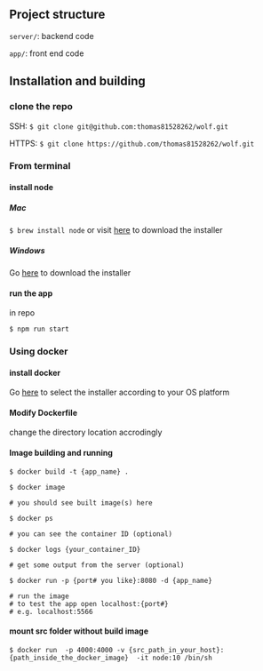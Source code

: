 ## Project structure

`server/`: backend code

`app/`: front end code

## Installation and building

### clone the repo

SSH: `$ git clone git@github.com:thomas81528262/wolf.git`

HTTPS: `$ git clone https://github.com/thomas81528262/wolf.git`

### From terminal

#### install node

##### Mac
`$ brew install node` or visit [here](https://nodejs.org/en/download/) to download the installer

##### Windows

Go [here](https://nodejs.org/en/download/) to download the installer

#### run the app

in repo

`$ npm run start`

### Using docker

#### install docker

Go [here](https://docs.docker.com/engine/install/) to select the installer according to your OS platform

#### Modify Dockerfile

change the directory location accrodingly

#### Image building and running

```
$ docker build -t {app_name} .

$ docker image

# you should see built image(s) here

$ docker ps

# you can see the container ID (optional)

$ docker logs {your_container_ID}

# get some output from the server (optional)

$ docker run -p {port# you like}:8080 -d {app_name}

# run the image
# to test the app open localhost:{port#}
# e.g. localhost:5566

```

#### mount src folder without build image

```
$ docker run  -p 4000:4000 -v {src_path_in_your_host}:{path_inside_the_docker_image}  -it node:10 /bin/sh
```